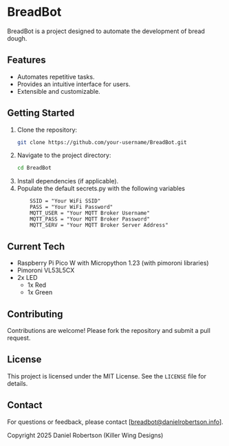 # BreadBot

BreadBot is a project designed to automate the development of bread dough.

## Features

- Automates repetitive tasks.
- Provides an intuitive interface for users.
- Extensible and customizable.

## Getting Started

1. Clone the repository:
    ```bash
    git clone https://github.com/your-username/BreadBot.git
    ```
2. Navigate to the project directory:
    ```bash
    cd BreadBot
    ```
3. Install dependencies (if applicable).
4. Populate the default secrets.py with the following variables
    ```
        SSID = "Your WiFi SSID"
        PASS = "Your WiFi Password"
        MQTT_USER = "Your MQTT Broker Username"
        MQTT_PASS = "Your MQTT Broker Password"
        MQTT_SERV = "Your MQTT Broker Server Address"
    ```

## Current Tech
- Raspberry Pi Pico W with Micropython 1.23 (with pimoroni libraries)
- Pimoroni VL53L5CX
- 2x LED
    - 1x Red
    - 1x Green

## Contributing

Contributions are welcome! Please fork the repository and submit a pull request.

## License

This project is licensed under the MIT License. See the `LICENSE` file for details.

## Contact

For questions or feedback, please contact [breadbot@danielrobertson.info].

Copyright 2025 Daniel Robertson (Killer Wing Designs)